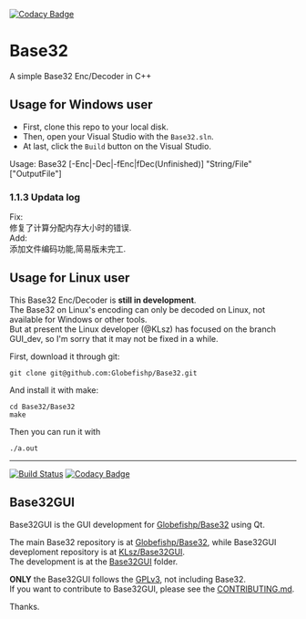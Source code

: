 [![Codacy Badge](https://api.codacy.com/project/badge/Grade/fd0ec010520447c597207fcdb0acc57a)](https://www.codacy.com/app/KuangLei/Base32?utm_source=github.com&amp;utm_medium=referral&amp;utm_content=Globefishp/Base32&amp;utm_campaign=Badge_Grade)  

# Base32
A simple Base32 Enc/Decoder in C++  

## Usage for Windows user

* First, clone this repo to your local disk.
* Then, open your Visual Studio with the `Base32.sln`.
* At last, click the `Build` button on the Visual Studio.

Usage: Base32 [-Enc|-Dec|-fEnc|fDec(Unfinished)] "String/File" ["OutputFile"]
### 1.1.3 Updata log  
Fix:  
修复了计算分配内存大小时的错误.  
Add:  
添加文件编码功能,简易版未完工.  

## Usage for Linux user
This Base32 Enc/Decoder is **still in development**.  
The Base32 on Linux's encoding can only be decoded on Linux, not available for Windows or other tools.  
But at present the Linux developer (@KLsz) has focused on the branch GUI\_dev, so I'm sorry that it may not be fixed in a while.  

First, download it through git:  
```
git clone git@github.com:Globefishp/Base32.git
```
And install it with make:  
```
cd Base32/Base32
make
```
Then you can run it with  
```
./a.out
```

---

[![Build Status](https://travis-ci.org/KuangLei/Base32GUI.svg?branch=GUI_dev)](https://travis-ci.org/KuangLei/Base32GUI)
[![Codacy Badge](https://api.codacy.com/project/badge/Grade/c4b924467ef846068ffb1dcb325077c6)](https://www.codacy.com/app/KuangLei/Base32GUI?utm_source=github.com&amp;utm_medium=referral&amp;utm_content=KuangLei/Base32GUI&amp;utm_campaign=Badge_Grade)  
## Base32GUI
Base32GUI is the GUI development for [Globefishp/Base32](https://github.com/Globefishp/Base32/) using Qt.  

The main Base32 repository is at [Globefishp/Base32](https://github.com/Globefishp/Base32/), while Base32GUI deveploment repository is at [KLsz/Base32GUI](https://github.com/KuangLei/Base32GUI).  
The development is at the [Base32GUI](https://github.com/KuangLei/Base32GUI/tree/GUI_dev/Base32GUI) folder.  

**ONLY** the Base32GUI follows the [GPLv3](https://github.com/KuangLei/Base32GUI/blob/GUI_dev/Base32GUI/LICENSE), not including Base32.  
If you want to contribute to Base32GUI, please see the [CONTRIBUTING.md](https://github.com/KuangLei/Base32GUI/blob/GUI_dev/Base32GUI/CONTRIBUTING.md).  

Thanks.  

